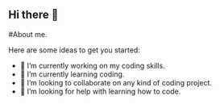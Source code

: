 ## Hi there 👋

#About me.

Here are some ideas to get you started:
- 🔭 I’m currently working on my coding skills.
- 🌱 I’m currently learning coding.
- 👯 I’m looking to collaborate on any kind of coding project.
- 🤔 I’m looking for help with learning how to code.
